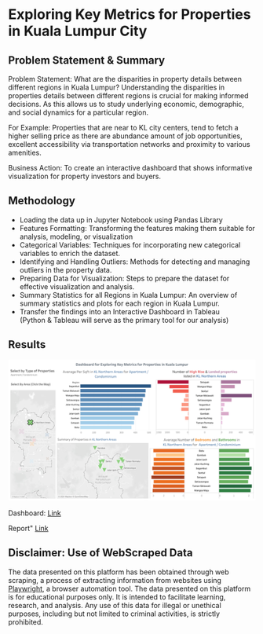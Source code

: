 # Exploring Key Metrics for Properties in Kuala Lumpur City

## Problem Statement & Summary
Problem Statement: What are the disparities in property details between different regions in Kuala Lumpur?
Understanding the disparities in properties details between different regions is crucial for making informed decisions. As this allows us to study underlying economic, demographic, and social dynamics for a particular region.

For Example: Properties that are near to KL city centers, tend to fetch a higher selling price as there are abundance amount of job opportunities, excellent accessibility via transportation networks and proximity to various amenities.

Business Action: To create an interactive dashboard that shows informative visualization for property investors and buyers.

## Methodology
- Loading the data up in Jupyter Notebook using Pandas Library
- Features Formatting: Transforming the features making them suitable for analysis, modeling, or visualization
- Categorical Variables: Techniques for incorporating new categorical variables to enrich the dataset.
- Identifying and Handling Outliers: Methods for detecting and managing outliers in the property data.
- Preparing Data for Visualization: Steps to prepare the dataset for effective visualization and analysis.
- Summary Statistics for all Regions in Kuala Lumpur: An overview of summary statistics and plots for each region in Kuala Lumpur.
- Transfer the findings into an Interactive Dashboard in Tableau\
(Python & Tableau will serve as the primary tool for our analysis)

## Results
![alt text](<Dashboard 1.png>)

Dashboard: [Link](https://public.tableau.com/views/ExploringKeyMetricsforpropertiesinKualaLumpur/Dashboard1?:language=en-GB&publish=yes&:sid=98C9CBAEDD9B4500830CE25F5E557702-0:0&:display_count=n&:origin=viz_share_link)

Report" [Link](https://medium.com/@tehraym/exploring-key-metrics-for-properties-in-kuala-lumpur-city-075c3c27279c)


## Disclaimer: Use of WebScraped Data
The data presented on this platform has been obtained through web scraping, a process of extracting information from websites using [Playwright](https://playwright.dev/python/), a browser automation tool. The data presented on this platform is for educational purposes only. It is intended to facilitate learning, research, and analysis. Any use of this data for illegal or unethical purposes, including but not limited to criminal activities, is strictly prohibited.